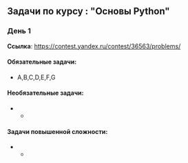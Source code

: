 ## Задачи по курсу : "Основы Python"

### День 1
**Ссылка**: https://contest.yandex.ru/contest/36563/problems/

#### Обязательные задачи:
* A,B,C,D,E,F,G

#### Необязательные задачи:
* -

#### Задачи повышенной сложности:
* -